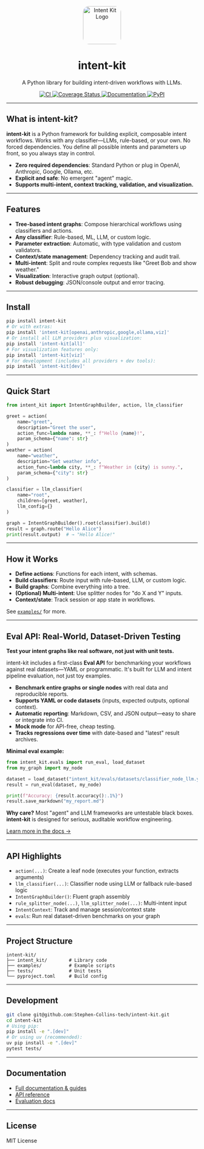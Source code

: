 <p align="center">
  <img src="assets/logo.png" alt="Intent Kit Logo" height="100" style="border-radius: 16px;"/>
</p>

<h1 align="center">intent-kit</h1>
<p align="center">A Python library for building intent-driven workflows with LLMs.</p>

<p align="center">
  <a href="https://github.com/Stephen-Collins-tech/intent-kit/actions/workflows/ci.yml">
    <img src="https://github.com/Stephen-Collins-tech/intent-kit/actions/workflows/ci.yml/badge.svg" alt="CI"/>
  </a>
  <a href="https://codecov.io/gh/Stephen-Collins-tech/intent-kit">
    <img src="https://codecov.io/gh/Stephen-Collins-tech/intent-kit/branch/main/graph/badge.svg" alt="Coverage Status"/>
  </a>
  <a href="https://docs.intentkit.io">
    <img src="https://img.shields.io/badge/docs-online-blue" alt="Documentation"/>
  </a>
  <a href="https://pypi.org/project/intentkit-py">
    <img src="https://img.shields.io/pypi/v/intentkit-py" alt="PyPI"/>
  </a>
</p>

---

## What is intent-kit?

**intent-kit** is a Python framework for building explicit, composable intent workflows.
Works with any classifier—LLMs, rule-based, or your own.
No forced dependencies. You define all possible intents and parameters up front, so you always stay in control.

* **Zero required dependencies**: Standard Python or plug in OpenAI, Anthropic, Google, Ollama, etc.
* **Explicit and safe**: No emergent "agent" magic.
* **Supports multi-intent, context tracking, validation, and visualization.**

---

## Features

* **Tree-based intent graphs**: Compose hierarchical workflows using classifiers and actions.
* **Any classifier**: Rule-based, ML, LLM, or custom logic.
* **Parameter extraction**: Automatic, with type validation and custom validators.
* **Context/state management**: Dependency tracking and audit trail.
* **Multi-intent**: Split and route complex requests like "Greet Bob and show weather."
* **Visualization**: Interactive graph output (optional).
* **Robust debugging**: JSON/console output and error tracing.

---

## Install

```bash
pip install intent-kit
# Or with extras:
pip install 'intent-kit[openai,anthropic,google,ollama,viz]'
# Or install all LLM providers plus visualization:
pip install 'intent-kit[all]'
# For visualization features only:
pip install 'intent-kit[viz]'
# For development (includes all providers + dev tools):
pip install 'intent-kit[dev]'
```

---

## Quick Start

```python
from intent_kit import IntentGraphBuilder, action, llm_classifier

greet = action(
    name="greet",
    description="Greet the user",
    action_func=lambda name, **_: f"Hello {name}!",
    param_schema={"name": str}
)
weather = action(
    name="weather",
    description="Get weather info",
    action_func=lambda city, **_: f"Weather in {city} is sunny.",
    param_schema={"city": str}
)

classifier = llm_classifier(
    name="root",
    children=[greet, weather],
    llm_config={}
)

graph = IntentGraphBuilder().root(classifier).build()
result = graph.route("Hello Alice")
print(result.output)  # → "Hello Alice!"
```

---

## How it Works

* **Define actions**: Functions for each intent, with schemas.
* **Build classifiers**: Route input with rule-based, LLM, or custom logic.
* **Build graphs**: Combine everything into a tree.
* **(Optional) Multi-intent**: Use splitter nodes for "do X and Y" inputs.
* **Context/state**: Track session or app state in workflows.

See [`examples/`](examples/) for more.

---

## Eval API: Real-World, Dataset-Driven Testing

**Test your intent graphs like real software, not just with unit tests.**

intent-kit includes a first-class **Eval API** for benchmarking your workflows against real datasets—YAML or programmatic. It's built for LLM and intent pipeline evaluation, not just toy examples.

* **Benchmark entire graphs or single nodes** with real data and reproducible reports.
* **Supports YAML or code datasets** (inputs, expected outputs, optional context).
* **Automatic reporting**: Markdown, CSV, and JSON output—easy to share or integrate into CI.
* **Mock mode** for API-free, cheap testing.
* **Tracks regressions over time** with date-based and "latest" result archives.

**Minimal eval example:**

```python
from intent_kit.evals import run_eval, load_dataset
from my_graph import my_node

dataset = load_dataset("intent_kit/evals/datasets/classifier_node_llm.yaml")
result = run_eval(dataset, my_node)

print(f"Accuracy: {result.accuracy():.1%}")
result.save_markdown("my_report.md")
```

**Why care?**
Most "agent" and LLM frameworks are untestable black boxes. **intent-kit** is designed for serious, auditable workflow engineering.

[Learn more in the docs →](https://docs.intentkit.io/evaluation/)

---

## API Highlights

* `action(...)`: Create a leaf node (executes your function, extracts arguments)
* `llm_classifier(...)`: Classifier node using LLM or fallback rule-based logic
* `IntentGraphBuilder()`: Fluent graph assembly
* `rule_splitter_node(...)`, `llm_splitter_node(...)`: Multi-intent input
* `IntentContext`: Track and manage session/context state
* `evals`: Run real dataset-driven benchmarks on your graph

---

## Project Structure

```
intent-kit/
├── intent_kit/        # Library code
├── examples/          # Example scripts
├── tests/             # Unit tests
└── pyproject.toml     # Build config
```

---

## Development

```bash
git clone git@github.com:Stephen-Collins-tech/intent-kit.git
cd intent-kit
# Using pip:
pip install -e ".[dev]"
# Or using uv (recommended):
uv pip install -e ".[dev]"
pytest tests/
```

---

## Documentation

* [Full documentation & guides](https://docs.intentkit.io)
* [API reference](https://docs.intentkit.io/reference/)
* [Evaluation docs](https://docs.intentkit.io/evaluation/)
---

## License

MIT License
